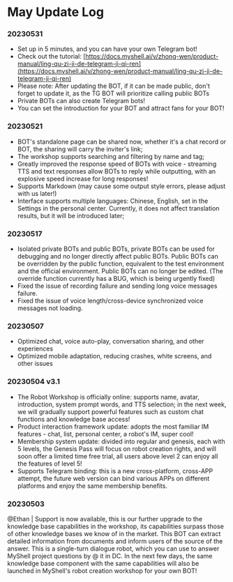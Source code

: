 # May Update Log

### 20230531

* Set up in 5 minutes, and you can have your own Telegram bot!
* Check out the tutorial: [https://docs.myshell.ai/v/zhong-wen/product-manual/ling-qu-zi-ji-de-telegram-ji-qi-ren](https://docs.myshell.ai/v/zhong-wen/product-manual/ling-qu-zi-ji-de-telegram-ji-qi-ren)
* Please note: After updating the BOT, if it can be made public, don't forget to update it, as the TG BOT will prioritize calling public BOTs
* Private BOTs can also create Telegram bots!
* You can set the introduction for your BOT and attract fans for your BOT!

### 20230521

* BOT's standalone page can be shared now, whether it's a chat record or BOT, the sharing will carry the inviter's link;
* The workshop supports searching and filtering by name and tag;
* Greatly improved the response speed of BOTs with voice - streaming TTS and text responses allow BOTs to reply while outputting, with an explosive speed increase for long responses!
* Supports Markdown (may cause some output style errors, please adjust with us later!)
* Interface supports multiple languages: Chinese, English, set in the Settings in the personal center. Currently, it does not affect translation results, but it will be introduced later;

### 20230517

* Isolated private BOTs and public BOTs, private BOTs can be used for debugging and no longer directly affect public BOTs. Public BOTs can be overridden by the public function, equivalent to the test environment and the official environment. Public BOTs can no longer be edited. (The override function currently has a BUG, which is being urgently fixed)
* Fixed the issue of recording failure and sending long voice messages failure.
* Fixed the issue of voice length/cross-device synchronized voice messages not loading.

### 20230507

* Optimized chat, voice auto-play, conversation sharing, and other experiences
* Optimized mobile adaptation, reducing crashes, white screens, and other issues

### 20230504 v3.1&#x20;

* The Robot Workshop is officially online: supports name, avatar, introduction, system prompt words, and TTS selection; in the next week, we will gradually support powerful features such as custom chat functions and knowledge base access!
* Product interaction framework update: adopts the most familiar IM features - chat, list, personal center, a robot's IM, super cool!
* Membership system update: divided into regular and genesis, each with 5 levels, the Genesis Pass will focus on robot creation rights, and will soon offer a limited time free trial, all users above level 2 can enjoy all the features of level 5!
* Supports Telegram binding: this is a new cross-platform, cross-APP attempt, the future web version can bind various APPs on different platforms and enjoy the same membership benefits.

### 20230503&#x20;

@Ethan | Support is now available, this is our further upgrade to the knowledge base capabilities in the workshop, its capabilities surpass those of other knowledge bases we know of in the market. This BOT can extract detailed information from documents and inform users of the source of the answer. This is a single-turn dialogue robot, which you can use to answer MyShell project questions by @ it in DC. In the next few days, the same knowledge base component with the same capabilities will also be launched in MyShell's robot creation workshop for your own BOT!